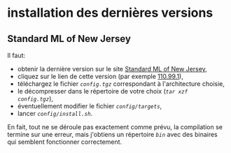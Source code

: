 # installation des dernières versions

## Standard ML of New Jersey

Il faut:

- obtenir la dernière version sur le site [Standard ML of New Jersey](http://www.smlnj.org/),
- cliquez sur le lien de cette version (par exemple [110.99.1](http://www.smlnj.org/dist/working/110.99.1/index.html)),
- téléchargez le fichier _`config.tgz`_ correspondant à l'architecture choisie,
- le décompresser dans le répertoire de votre choix (_`tar xzf    config.tgz`_),
- éventuellement modifier le fichier _`config/targets`_,
- lancer _`config/install.sh`_.

En fait, tout ne se déroule pas exactement comme prévu, la compilation se termine sur une erreur, mais j'obtiens un répertoire _`bin`_ avec des binaires qui semblent fonctionner correctement.

